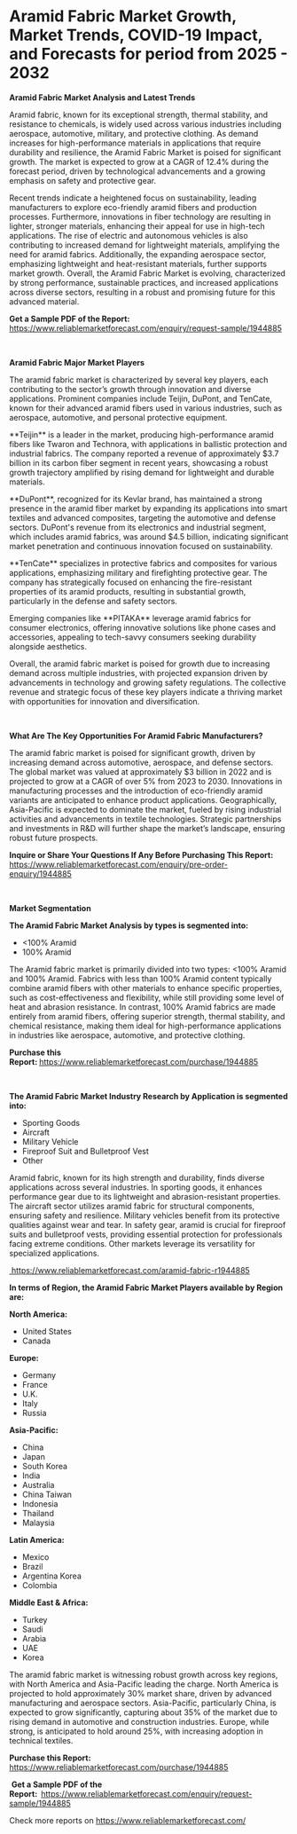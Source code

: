 <p><h1>Aramid Fabric Market Growth, Market Trends, COVID-19 Impact, and Forecasts for period from 2025 - 2032</h1></p><p><strong>Aramid Fabric Market Analysis and Latest Trends</strong></p>
<p><p>Aramid fabric, known for its exceptional strength, thermal stability, and resistance to chemicals, is widely used across various industries including aerospace, automotive, military, and protective clothing. As demand increases for high-performance materials in applications that require durability and resilience, the Aramid Fabric Market is poised for significant growth. The market is expected to grow at a CAGR of 12.4% during the forecast period, driven by technological advancements and a growing emphasis on safety and protective gear.</p><p>Recent trends indicate a heightened focus on sustainability, leading manufacturers to explore eco-friendly aramid fibers and production processes. Furthermore, innovations in fiber technology are resulting in lighter, stronger materials, enhancing their appeal for use in high-tech applications. The rise of electric and autonomous vehicles is also contributing to increased demand for lightweight materials, amplifying the need for aramid fabrics. Additionally, the expanding aerospace sector, emphasizing lightweight and heat-resistant materials, further supports market growth. Overall, the Aramid Fabric Market is evolving, characterized by strong performance, sustainable practices, and increased applications across diverse sectors, resulting in a robust and promising future for this advanced material.</p></p>
<p><strong>Get a Sample PDF of the Report:&nbsp;</strong> <a href="https://www.reliablemarketforecast.com/enquiry/request-sample/1944885?utm_campaign=2224&utm_medium=2&utm_source=Github&utm_content=ia&utm_term=30012025&utm_id=aramid-fabric">https://www.reliablemarketforecast.com/enquiry/request-sample/1944885</a></p>
<p>&nbsp;</p>
<p><strong>Aramid Fabric Major Market Players</strong></p>
<p><p>The aramid fabric market is characterized by several key players, each contributing to the sector’s growth through innovation and diverse applications. Prominent companies include Teijin, DuPont, and TenCate, known for their advanced aramid fibers used in various industries, such as aerospace, automotive, and personal protective equipment.</p><p>**Teijin** is a leader in the market, producing high-performance aramid fibers like Twaron and Technora, with applications in ballistic protection and industrial fabrics. The company reported a revenue of approximately $3.7 billion in its carbon fiber segment in recent years, showcasing a robust growth trajectory amplified by rising demand for lightweight and durable materials.</p><p>**DuPont**, recognized for its Kevlar brand, has maintained a strong presence in the aramid fiber market by expanding its applications into smart textiles and advanced composites, targeting the automotive and defense sectors. DuPont's revenue from its electronics and industrial segment, which includes aramid fabrics, was around $4.5 billion, indicating significant market penetration and continuous innovation focused on sustainability.</p><p>**TenCate** specializes in protective fabrics and composites for various applications, emphasizing military and firefighting protective gear. The company has strategically focused on enhancing the fire-resistant properties of its aramid products, resulting in substantial growth, particularly in the defense and safety sectors.</p><p>Emerging companies like **PITAKA** leverage aramid fabrics for consumer electronics, offering innovative solutions like phone cases and accessories, appealing to tech-savvy consumers seeking durability alongside aesthetics.</p><p>Overall, the aramid fabric market is poised for growth due to increasing demand across multiple industries, with projected expansion driven by advancements in technology and growing safety regulations. The collective revenue and strategic focus of these key players indicate a thriving market with opportunities for innovation and diversification.</p></p>
<p>&nbsp;</p>
<p><strong>What Are The Key Opportunities For Aramid Fabric Manufacturers?</strong></p>
<p><p>The aramid fabric market is poised for significant growth, driven by increasing demand across automotive, aerospace, and defense sectors. The global market was valued at approximately $3 billion in 2022 and is projected to grow at a CAGR of over 5% from 2023 to 2030. Innovations in manufacturing processes and the introduction of eco-friendly aramid variants are anticipated to enhance product applications. Geographically, Asia-Pacific is expected to dominate the market, fueled by rising industrial activities and advancements in textile technologies. Strategic partnerships and investments in R&D will further shape the market’s landscape, ensuring robust future prospects.</p></p>
<p><strong>Inquire or Share Your Questions If Any Before Purchasing This Report:</strong> <a href="https://www.reliablemarketforecast.com/enquiry/pre-order-enquiry/1944885?utm_campaign=2224&utm_medium=2&utm_source=Github&utm_content=ia&utm_term=30012025&utm_id=aramid-fabric">https://www.reliablemarketforecast.com/enquiry/pre-order-enquiry/1944885</a></p>
<p>&nbsp;</p>
<p><strong>Market Segmentation</strong></p>
<p><strong>The Aramid Fabric Market Analysis by types is segmented into:</strong></p>
<p><ul><li><100% Aramid</li><li>100% Aramid</li></ul></p>
<p><p>The Aramid fabric market is primarily divided into two types: <100% Aramid and 100% Aramid. Fabrics with less than 100% Aramid content typically combine aramid fibers with other materials to enhance specific properties, such as cost-effectiveness and flexibility, while still providing some level of heat and abrasion resistance. In contrast, 100% Aramid fabrics are made entirely from aramid fibers, offering superior strength, thermal stability, and chemical resistance, making them ideal for high-performance applications in industries like aerospace, automotive, and protective clothing.</p></p>
<p><strong>Purchase this Report:&nbsp;</strong><a href="https://www.reliablemarketforecast.com/purchase/1944885?utm_campaign=2224&utm_medium=2&utm_source=Github&utm_content=ia&utm_term=30012025&utm_id=aramid-fabric">https://www.reliablemarketforecast.com/purchase/1944885</a></p>
<p>&nbsp;</p>
<p><strong>The Aramid Fabric Market Industry Research by Application is segmented into:</strong></p>
<p><ul><li>Sporting Goods</li><li>Aircraft</li><li>Military Vehicle</li><li>Fireproof Suit and Bulletproof Vest</li><li>Other</li></ul></p>
<p><p>Aramid fabric, known for its high strength and durability, finds diverse applications across several industries. In sporting goods, it enhances performance gear due to its lightweight and abrasion-resistant properties. The aircraft sector utilizes aramid fabric for structural components, ensuring safety and resilience. Military vehicles benefit from its protective qualities against wear and tear. In safety gear, aramid is crucial for fireproof suits and bulletproof vests, providing essential protection for professionals facing extreme conditions. Other markets leverage its versatility for specialized applications.</p></p>
<p><a href="https://www.reliablemarketforecast.com/aramid-fabric-r1944885?utm_campaign=2224&utm_medium=2&utm_source=Github&utm_content=ia&utm_term=30012025&utm_id=aramid-fabric">&nbsp;https://www.reliablemarketforecast.com/aramid-fabric-r1944885</a></p>
<p><strong>In terms of Region, the Aramid Fabric Market Players available by Region are:</strong></p>
<p>
    <p> <strong> North America: </strong>
        <ul>
            <li>United States</li>
            <li>Canada</li>
        </ul>
        </p> 
    <p> <strong> Europe: </strong>
        <ul>
            <li>Germany</li>
            <li>France</li>
            <li>U.K.</li>
            <li>Italy</li>
            <li>Russia</li>
        </ul>
        </p> 
    <p> <strong> Asia-Pacific: </strong>
        <ul>
            <li>China</li>
            <li>Japan</li>
            <li>South Korea</li>
            <li>India</li>
            <li>Australia</li>
            <li>China Taiwan</li>
            <li>Indonesia</li>
            <li>Thailand</li>
            <li>Malaysia</li>
        </ul>
        </p> 
    <p> <strong> Latin America: </strong>
        <ul>
            <li>Mexico</li>
            <li>Brazil</li>
            <li>Argentina Korea</li>
            <li>Colombia</li>
        </ul>
        </p> 
    <p> <strong> Middle East & Africa: </strong>
        <ul>
            <li>Turkey</li>
            <li>Saudi</li>
            <li>Arabia</li>
            <li>UAE</li>
            <li>Korea</li>
        </ul>
    </p>
    </p>
<p><p>The aramid fabric market is witnessing robust growth across key regions, with North America and Asia-Pacific leading the charge. North America is projected to hold approximately 30% market share, driven by advanced manufacturing and aerospace sectors. Asia-Pacific, particularly China, is expected to grow significantly, capturing about 35% of the market due to rising demand in automotive and construction industries. Europe, while strong, is anticipated to hold around 25%, with increasing adoption in technical textiles.</p></p>
<p><strong>Purchase this Report: </strong><a href="https://www.reliablemarketforecast.com/purchase/1944885?utm_campaign=2224&utm_medium=2&utm_source=Github&utm_content=ia&utm_term=30012025&utm_id=aramid-fabric">https://www.reliablemarketforecast.com/purchase/1944885</a></p>
<p>&nbsp;<strong>Get a Sample PDF of the Report:&nbsp;&nbsp;</strong><a href="https://www.reliablemarketforecast.com/enquiry/request-sample/1944885?utm_campaign=2224&utm_medium=2&utm_source=Github&utm_content=ia&utm_term=30012025&utm_id=aramid-fabric">https://www.reliablemarketforecast.com/enquiry/request-sample/1944885</a></p>
<p><strong></strong></p>
<p>Check more reports on <a href="https://www.reliablemarketforecast.com/?utm_campaign=2224&utm_medium=2&utm_source=Github&utm_content=ia&utm_term=30012025&utm_id=aramid-fabric">https://www.reliablemarketforecast.com/</a></p>